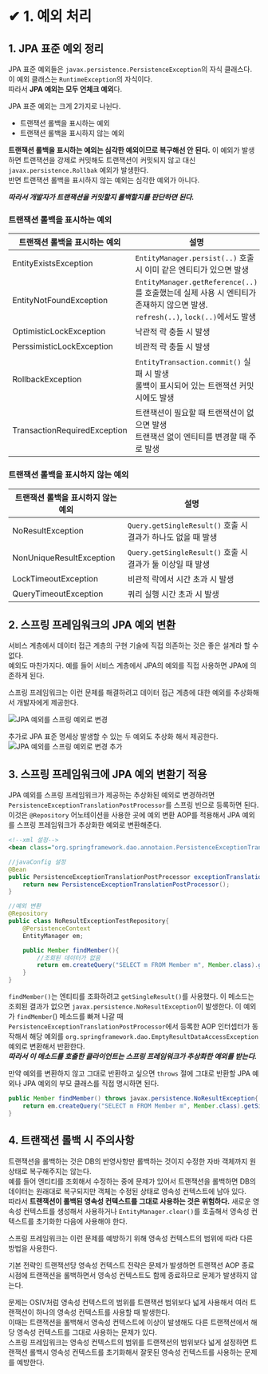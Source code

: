 # ✔ 1. 예외 처리
## 1. JPA 표준 예외 정리
JPA 표준 예외들은 `javax.persistence.PersistenceException`의 자식 클래스다. 이 예외 클래스는 `RuntimeException`의 자식이다.   
따라서 **JPA 예외는 모두 언체크 예외**다.   

JPA 표준 예외는 크게 2가지로 나뉜다.
- 트랜잭션 롤백을 표시하는 예외
- 트랜잭션 롤백을 표시하지 않는 예외

**트랜잭션 롤백을 표시하는 예외는 심각한 예외이므로 복구해선 안 된다.** 이 예외가 발생하면 트랜잭션을 강제로 커밋해도 트랜잭션이 커밋되지 않고 대신 `javax.persistence.Rollbak` 예외가 발생한다.   
반면 트랜잭션 롤백을 표시하지 않는 예외는 심각한 예외가 아니다.   

***따라서 개발자가 트랜잭션을 커밋할지 롤백할지를 판단하면 된다.***

### 트랜잭션 롤백을 표시하는 예외
|트랜잭션 롤백을 표시하는 예외|설명|
|--|--|
|EntityExistsException|`EntityManager.persist(..)` 호출 시 이미 같은 엔티티가 있으면 발생|
|EntityNotFoundException|`EntityManager.getReference(..)`를 호출했는데 실제 사용 시 엔티티가 존재하지 않으면 발생.<br>`refresh(..)`, `lock(..)`에서도 발생|
|OptimisticLockException|낙관적 락 충돌 시 발생|
|PerssimisticLockException|비관적 락 충돌 시 발생|
|RollbackException|`EntityTransaction.commit()` 실패 시 발생<br>롤백이 표시되어 있는 트랜잭션 커밋 시에도 발생|
|TransactionRequiredException|트랜잭션이 필요할 때 트랜잭션이 없으면 발생<br>트랜잭션 없이 엔티티를 변경할 때 주로 발생|

### 트랜잭션 롤백을 표시하지 않는 예외
|트랜잭션 롤백을 표시하지 않는 예외|설명|
|--|--|
|NoResultException|`Query.getSingleResult()` 호출 시 결과가 하나도 없을 때 발생|
|NonUniqueResultException|`Query.getSingleResult()` 호출 시 결과가 둘 이상일 때 발생|
|LockTimeoutException|비관적 락에서 시간 초과 시 발생|
|QueryTimeoutException|쿼리 실행 시간 초과 시 발생|

## 2. 스프링 프레임워크의 JPA 예외 변환
서비스 계층에서 데이터 접근 계층의 구현 기술에 직접 의존하는 것은 좋은 설계라 할 수 없다.   
예외도 마찬가지다. 예를 들어 서비스 계층에서 JPA의 예외를 직접 사용하면 JPA에 의존하게 된다.   

스프링 프레임워크는 이런 문제를 해결하려고 데이터 접근 계층에 대한 예외를 추상화해서 개발자에게 제공한다.   

![JPA 예외를 스프링 예외로 변경](https://files.gitbook.com/v0/b/gitbook-legacy-files/o/assets%2F-M7KQQ2ZLP5HVNbeQNZi%2F-M9pCpNj-z45mmYbD0ej%2F-M9pD2-SFe5jnL1PK2Wy%2Fimage.png?alt=media&token=1a90cc89-3794-4681-9707-f52ed02a563d)

추가로 JPA 표준 명세상 발생할 수 있는 두 예외도 추상화 해서 제공한다.
![JPA 예외를 스프링 예외로 변경 추가](https://files.gitbook.com/v0/b/gitbook-legacy-files/o/assets%2F-M7KQQ2ZLP5HVNbeQNZi%2F-M9pD7WPLmqvl04r2pzr%2F-M9pETbnIoGdwl0qienc%2Fimage.png?alt=media&token=10b763ef-80c2-44b4-a49b-56039ab3f4ab)

## 3. 스프링 프레임워크에 JPA 예외 변환기 적용
JPA 예외를 스프링 프레임워크가 제공하는 추상화된 예외로 변경하려면 `PersistenceExceptionTranslationPostProcessor`를 스프링 빈으로 등록하면 된다.   
이것은 `@Repository` 어노테이션을 사용한 곳에 예외 변환 AOP를 적용해서 JPA 예외를 스프링 프레임워크가 추상화한 예외로 변환해준다.
```xml
<!--xml 설정-->
<bean class="org.springframework.dao.annotaion.PersistenceExceptionTranslationPostProcessor" />
```
```java
//javaConfig 설정
@Bean
public PersistenceExceptionTranslationPostProcessor exceptionTranslation(){
    return new PersistenceExceptionTranslationPostProcessor();
}
```

```java
//예외 변환
@Repository
public class NoResultExceptionTestRepository{
    @PersistenceContext
    EntityManager em;

    public Member findMember(){
        //조회된 데이터가 없음
        return em.createQuery("SELECT m FROM Member m", Member.class).getSingleResult();
    }
}
```
`findMember()`는 엔티티를 조화하려고 `getSingleResult()`를 사용했다. 이 메소드는 조회된 결과가 없으면 `javax.persistence.NoResultException`이 발생한다. 이 예외가 `findMember`() 메소드를 빠져 나갈 때 `PersistenceExceptionTranslationPostProcessor`에서 등록한 AOP 인터셉터가 동작해서 해당 예외를 `org.springframework.dao.EmptyResultDataAccessException` 예외로 변환해서 반환한다.   
***따라서 이 메소드를 호출한 클라이언트는 스프링 프레임워크가 추상화한 예외를 받는다.***

만약 예외를 변환하지 않고 그대로 반환하고 싶으면 `throws` 절에 그대로 반환할 JPA 예외나 JPA 예외의 부모 클래스를 직접 명시하면 된다.
```java
public Member findMember() throws javax.persistence.NoResultException{
    return em.createQuery("SELECT m FROM Member m", Member.class).getSingleResult();
}
```

## 4. 트랜잭션 롤백 시 주의사항
트랜잭션을 롤백하는 것은 DB의 반영사항만 롤백하는 것이지 수정한 자바 객체까지 원상태로 복구해주지는 않는다.   
예를 들어 엔티티를 조회해서 수정하는 중에 문제가 있어서 트랜잭션을 롤백하면 DB의 데이터는 원래대로 복구되지만 객체는 수정된 상태로 영속성 컨텍스트에 남아 있다.   
따라서 **트랜잭션이 롤백된 영속성 컨텍스트를 그대로 사용하는 것은 위험하다.** 새로운 영속성 컨텍스트를 생성해서 사용하거나 `EntityManager.clear()`를 호출해서 영속성 컨텍스트를 초기화한 다음에 사용해야 한다.   

스프링 프레임워크는 이런 문제를 예방하기 위해 영속성 컨텍스트의 범위에 따라 다른 방법을 사용한다.   

기본 전략인 트랜잭션당 영속성 컨텍스트 전략은 문제가 발생하면 트랜잭션 AOP 종료 시점에 트랜잭션을 롤백하면서 영속성 컨텍스트도 함께 종료하므로 문제가 발생하지 않는다.

문제는 OSIV처럼 영속성 컨텍스트의 범위를 트랜잭션 범위보다 넓게 사용해서 여러 트랜잭션이 하나의 영속성 컨텍스트를 사용할 때 발생한다.   
이때는 트랜잭션을 롤백해서 영속성 컨텍스트에 이상이 발생해도 다른 트랜잭션에서 해당 영속성 컨텍스트를 그대로 사용하는 문제가 있다.   
스프링 프레임워크는 영속성 컨텍스트의 범위를 트랜잭션의 범위보다 넓게 설정하면 트랜잭션 롤백시 영속성 컨텍스트를 초기화해서 잘못된 영속성 컨텍스트를 사용하는 문제를 예방한다.